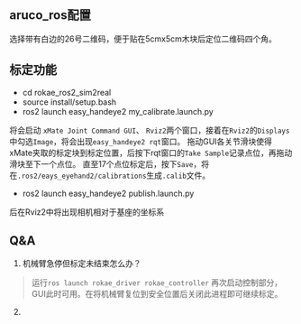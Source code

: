 ## aruco_ros配置
选择带有白边的26号二维码，便于贴在5cmx5cm木块后定位二维码四个角。

## 标定功能
- cd rokae_ros2_sim2real
- source install/setup.bash
- ros2 launch easy_handeye2 my_calibrate.launch.py 

将会启动 `xMate Joint Command GUI`、 `Rviz2`两个窗口，接着在`Rviz2`的`Displays`中勾选`Image`，将会出现`easy_handeye2 rqt`窗口。
拖动GUI各关节滑块使得xMate夹取的标定块到标定位置，后按下rqt窗口的`Take Sample`记录点位，再拖动滑块至下一个点位。
直至17个点位标定后，按下`Save`，将在`.ros2/eays_eyehand2/calibrations`生成`.calib`文件。
- ros2 launch easy_handeye2 publish.launch.py 

后在Rviz2中将出现相机相对于基座的坐标系

## Q&A
1. 机械臂急停但标定未结束怎么办？
> 运行`ros launch rokae_driver rokae_controller` 再次启动控制部分，GUI此时可用。在将机械臂复位到安全位置后关闭此进程即可继续标定。

2. 
